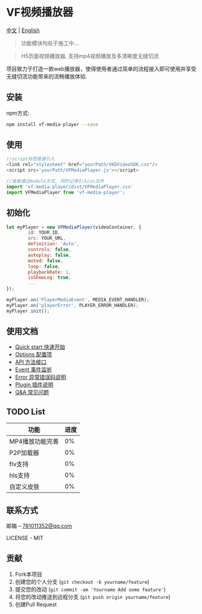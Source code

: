 # VF视频播放器
[中文](README.md) | [English](README_EN.md)

> 功能模块均处于施工中...

> H5页面视频播放器, 支持mp4视频播放及多清晰度无缝切流

项目致力于打造一款web播放器，使得使用者通过简单的流程接入即可使用并享受无缝切流功能带来的流畅播放体验.


## 安装

npm方式:

```sh
npm install vf-media-player --save
```

## 使用
```javascript
//script标签直接引入
<link rel="stylesheet" href="yourPath/VKDVideoSDK.css"/>
<script src='yourPath/VFMediaPlayer.js'></script>

//或者通过module方式, 同时记得引入css文件
import 'vf-media-player/dist/VFMediaPlayer.css'
import VFMediaPlayer from 'vf-media-player';

```

## 初始化
```javascript
let myPlayer = new VFMediaPlayer(videoContainer, {
        id: YOUR_ID,
        src: YOUR_URL,
        definition: 'Auto',
        controls: false,
        autoplay: false,
        muted: false,
        loop: false,
        playbackRate: 1,
        isShowLog: true,
        ...
});

myPlayer.on('PlayerMediaEvent', MEDIA_EVENT_HANDLER);
myPlayer.on('playerError', PLAYER_ERROR_HANDLER);
myPlayer.init();
```

## 使用文档

* [Quick start 快速开始](https://github.com/vipkid-edu/vf-media-player/wiki/Quick-start-%E5%BF%AB%E9%80%9F%E5%BC%80%E5%A7%8B)
* [Options 配置项](https://github.com/vipkid-edu/vf-media-player/wiki/Options-%E6%92%AD%E6%94%BE%E5%99%A8%E9%80%89%E9%A1%B9%E9%85%8D%E7%BD%AE)
* [API 方法接口](https://github.com/vipkid-edu/vf-media-player/wiki/%E6%96%B9%E6%B3%95%E6%8E%A5%E5%8F%A3-API)
* [Event 事件监听](https://github.com/vipkid-edu/vf-media-player/wiki/Events-%E6%92%AD%E6%94%BE%E5%99%A8%E4%BA%8B%E4%BB%B6%E8%AF%B4%E6%98%8E)
* [Error 异常错误码说明](https://github.com/vipkid-edu/vf-media-player/wiki/Error-%E5%BC%82%E5%B8%B8%E9%94%99%E8%AF%AF%E7%A0%81%E8%AF%B4%E6%98%8E)
* [Plugin 插件说明](https://github.com/vipkid-edu/vf-media-player/wiki/Plugin-%E6%8F%92%E4%BB%B6%E8%AF%B4%E6%98%8E)
* [Q&A 常见问题](https://github.com/vipkid-edu/vf-media-player/wiki/Q&A-%E5%B8%B8%E8%A7%81%E9%97%AE%E9%A2%98)

## TODO List
| 功能            | 进度 |
|-----------------|------|
| MP4播放功能完善 | 0%   |
| P2P加载器       | 0%   |
| flv支持         | 0%   |
| hls支持         | 0%   |
| 自定义皮肤      | 0%   |

## 联系方式

邮箱 – 781011352@qq.com

LICENSE - MIT

## 贡献

1. Fork本项目
2. 创建您的个人分支 (`git checkout -b yourname/feature`)
3. 提交您的改动 (`git commit -am 'Yourname Add some feature'`)
4. 将您的改动推送到远程分支 (`git push origin yourname/feature`)
5. 创建Pull Request
